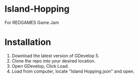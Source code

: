 # Island-Hopping
 For REDGAMES Game Jam

# Installation
1. Download the latest version of GDevelop 5.
2. Clone the repo into your desired location.
3. Open GDevelop, Click Load.
4. Load from computer, locate "Island Hopping.json" and open.
